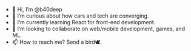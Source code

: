 - 👋 Hi, I’m @b40deep
- 👀 I’m curious about how cars and tech are converging.
- 🌱 I’m currently learning React for front-end development.
- 💞️ I’m looking to collaborate on web/mobile development, games, and ML.
- 📫 How to reach me?  Send a bird🕊.

<!---
b40deep/b40deep is a ✨ special ✨ repository because its `README.md` (this file) appears on your GitHub profile.
You can click the Preview link to take a look at your changes.
--->
